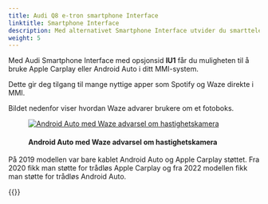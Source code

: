 ```yaml
---
title: Audi Q8 e-tron smartphone Interface
linktitle: Smartphone Interface
description: Med alternativet Smartphone Interface utvider du smarttelefonen til MMI-systemet
weight: 5
---
```

<!-- markdownlint-disable MD033 -->
Med Audi Smartphone Interface med opsjonsid **IU1** får du muligheten til å bruke Apple Carplay eller Android Auto i ditt MMI-system.

Dette gir deg tilgang til mange nyttige apper som Spotify og Waze direkte i MMI.

Bildet nedenfor viser hvordan Waze advarer brukere om et fotoboks.

<figure>
    <a href="https://media.electrichasgoneaudi.net/multimedia/models/e-tron/technology/uiandoperations/smartphoneinterface/speedcam.jpeg">
        <img src="https://media.electrichasgoneaudi.net/multimedia/models/e-tron/technology/uiandoperations/smartphoneinterface/speedcams.jpg"
        alt="Android Auto med Waze advarsel om hastighetskamera" title="Android Auto med Waze advarsel om hastighetskamera">
    </a>
    <figcaption><h4>Android Auto med Waze advarsel om hastighetskamera</h4></figcaption>
</figure>

På 2019 modellen var bare kablet Android Auto og Apple Carplay støttet. Fra 2020 fikk man støtte for trådløs Apple Carplay og fra 2022 modellen fikk man støtte for trådløs Android Auto.

{{<children description="true" />}}
